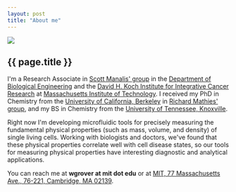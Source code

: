 ```yaml
---
layout: post
title: "About me"
---
```


![](../images/wgrover.jpg)

{{ page.title }}
----------------

I'm a Research Associate in [Scott Manalis' group](http://manalis-lab.mit.edu/) in the [Department of Biological Engineering](http://web.mit.edu/be/) and the [David H. Koch Institute for Integrative Cancer Research](http://ki.mit.edu/) at [Massachusetts Institute of Technology](http://www.mit.edu).  I received my PhD in Chemistry from the [University of California, Berkeley](http://www.berkeley.edu) in [Richard Mathies' group](http://endlesstrek.com/), and my BS in Chemistry from the [University of Tennessee, Knoxville](http://www.utk.edu).

Right now I'm developing microfluidic tools for precisely measuring the fundamental physical properties (such as mass, volume, and density) of single living cells. Working with biologists and doctors, we've found that these physical properties correlate well with cell disease states, so our tools for measuring physical properties have interesting diagnostic and analytical applications.

You can reach me at **wgrover at mit dot edu** or at [MIT, 77 Massachusetts Ave., 76-221, Cambridge, MA 02139](http://whereis.mit.edu/?go=76).